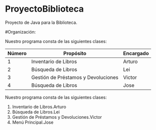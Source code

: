 # ProyectoBiblioteca
Proyecto de Java para la Biblioteca.

#Organización:

Nuestro programa consta de las siguientes clases:

| Número | Propósito  | Encargado |
| ------------- | ------------- | ------------- |
| 1  | Inventario de Libros  | Arturo |
| 2  | Búsqueda de Libros | Lei |
| 3  | Gestión de Préstamos y Devoluciones | Victor |
| 4  | Búsqueda de Libros | Jose |

Nuestro programa consta de las siguientes clases:
1. Inventario de Libros.Arturo
2. Búsqueda de Libros.Lei
3. Gestión de Préstamos y Devoluciones.Victor
4. Menú Principal.Jose
